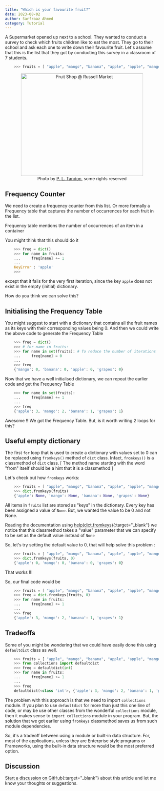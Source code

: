 ```yaml
---
title: "Which is your favourite fruit?"
date: 2023-08-02
author: Sarfraaz Ahmed
category: Tutorial
---
```


A Supermarket opened up next to a school. They wanted to conduct a survey to check which fruits children like to eat the most. They go to their school and ask each one to write down their favourite fruit. Let's assume that this is the list that they got by conducting this survey in a classroom of 7 students.

```python
    >>> fruits = [ "apple", "mango", "banana", "apple", "apple", "mango", "grapes" ]
```

<p align="center">
<a data-flickr-embed="true" href="https://www.flickr.com/photos/13070711@N03/28416790260/in/photolist-Ki6tHE-EkZNsY-9tfBxK-8kS8jL-NZ2dTF-Yc6zrq-DfsWA9-28VdrAb-oWWmFE-YhjBH7-iv3mzg-27H5Cvv-aCLwJZ-27Va6TC-BHL9Hm-H8cJ5U-25qvVns-2bLtYfz-J5q9EK-24YKX9Y-J7tKnH-26V1iUQ-26EU8gT-283Ndmk-26bK7wT-SsrGXd-c5yyp7-dL8ahQ-H2iV6i-281Yu8H-wrT1fy-23DNBpi-27Zehxm-w8sauF-BUBPV5-HeT2a-dj9xvR-c2d3rW-7wsk9L-U1Jp2e-24T2tc4-5Lpzap-PEoHUm-RFRopU-249q5C8-2wVjWK-9toESf-A7BeNa-25iJQb7-aSmuEp" title="Fruit Shop @ Russell Market" target="_blank"><img src="https://live.staticflickr.com/8158/28416790260_340ece6da1_w.jpg" width="400" height="336" alt="Fruit Shop @ Russell Market"/></a>
<br>
Photo by <a href="https://www.flickr.com/photos/13070711@N03/" target="_blank">P. L. Tandon</a>, some rights reserved
</p>

## Frequency Counter

We need to create a frequency counter from this list. Or more formally a Frequency table that captures the number of occurrences for each fruit in the list.

Frequency table mentions the number of occurrences of an item in a container

You might think that this should do it
```python
    >>> freq = dict()
    >>> for name in fruits:
    ...     freq[name] += 1
    ...
    KeyError : 'apple'
    >>>
```
except that it fails for the very first iteration, since the key `apple` does not exist in the empty (initial) dictionary.

How do you think we can solve this?

## Initialising the Frequency Table

You might suggest to start with a dictionary that contains all the fruit names as its keys with their corresponding values being 0. And then we could write the above code to generate the Frequency Table

```python
    >>> freq = dict()
    >>> # for name in fruits:
    >>> for name in set(fruits): # To reduce the number of iterations
    ...     freq[name] = 0
    ...
    >>> freq
    {'mango': 0, 'banana': 0, 'apple': 0, 'grapes': 0}
```

Now that we have a well initialised dictionary, we can repeat the earlier code and get the Frequency Table

```python
    >>> for name in set(fruits):
    ...     freq[name] += 1
    ...
    >>> freq
    {'apple': 3, 'mango': 2, 'banana': 1, 'grapes': 1}
```

Awesome !! We got the Frequency Table. But, is it worth writing 2 loops for this?

## Useful empty dictionary

The first `for` loop that is used to create a dictionary with values set to 0 can be replaced using `fromkeys()` method of `dict` class. Infact, `fromkeys()` is a classmethod of `dict` class. [ The method name starting with the word "from" itself should be a hint that it is a classmethod ]

Let's check out how `fromkeys` works:

```python
    >>> fruits = [ "apple", "mango", "banana", "apple", "apple", "mango", "grapes" ]
    >>> dict.fromkeys(fruits)
    {'apple': None, 'mango': None, 'banana': None, 'grapes': None}
```

All items in `fruits` list are stored as "keys" in the dictionary. Every key has been assigned a value of `None`. But, we wanted the value to be 0 and not None.

Reading the documentation using [help(dict.fromkeys)](https://docs.python.org/3/library/stdtypes.html#dict.fromkeys){:target="_blank"} we notice that this classmethod takes a "value" parameter that we can specify to be set as the default value instead of `None`

So, let's try setting the default value to 0, that will help solve this problem :

```python
    >>> fruits = [ "apple", "mango", "banana", "apple", "apple", "mango", "grapes" ]
    >>> dict.fromkeys(fruits, 0)
    {'apple': 0, 'mango': 0, 'banana': 0, 'grapes': 0}
```

That works !!!

So, our final code would be

```python
    >>> fruits = [ "apple", "mango", "banana", "apple", "apple", "mango", "grapes" ]
    >>> freq = dict.fromkeys(fruits, 0)
    >>> for name in fruits:
    ...     freq[name] += 1
    ...
    >>> freq
    {'apple': 3, 'mango': 2, 'banana': 1, 'grapes': 1}
```

## Tradeoffs

Some of you might be wondering that we could have easily done this using `defaultdict` class as well. 

```python
    >>> fruits = [ "apple", "mango", "banana", "apple", "apple", "mango", "grapes" ]
    >>> from collections import defaultdict
    >>> freq = defaultdict(int)
    >>> for name in fruits:
    ...     freq[name] += 1
    ...
    >>> freq
    defaultdict(<class 'int'>, {'apple': 3, 'mango': 2, 'banana': 1, 'grapes': 1})
```

The problem with this approach is that we need to import `collections` module. If you plan to use `defaultdict` for more than just this one line of code, or may be use other classes from the wonderful `collections` module, then it makes sense to `import collections` module in your program. But, the solution that we got earlier using `fromkeys` classmethod saves us from such module dependencies.

So, it's a tradeoff between using a module or built-in data structure. For, most of the applications, unless they are Enterprise style programs or Frameworks, using the built-in data structure would be the most preferred option.


## Discussion

[Start a discussion on GitHub](https://github.com/asarfraaz/share2learn/discussions/new/choose){:target="_blank"} about this article and let me know your thoughts or suggestions.



